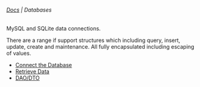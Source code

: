 ###### [Docs](/docs/) | Databases

MySQL and SQLite data connections.

There are a range if support structures which including query, insert, update,
create and maintenance. All fully encapsulated including escaping of values.

- [Connect the Database](/docs/database-connections)
- [Retrieve Data](/docs/data-retrieval)
- [DAO/DTO](/docs/database-dao-dto)
